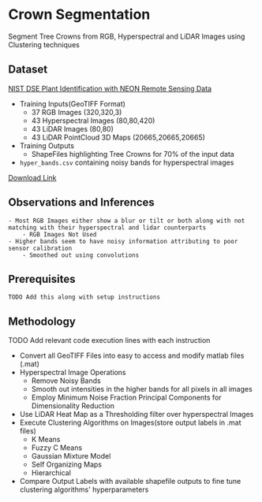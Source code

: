 # Crown Segmentation
Segment Tree Crowns from RGB, Hyperspectral and LiDAR Images using Clustering techniques 

## Dataset 
 [NIST DSE Plant Identification with NEON Remote Sensing Data](https://www.ecodse.org/)
 - Training Inputs(GeoTIFF Format)
    - 37 RGB Images (320,320,3)
    - 43 Hyperspectral Images (80,80,420)
    - 43 LiDAR Images (80,80)
    - 43 LiDAR PointCloud 3D Maps (20665,20665,20665)
 - Training Outputs 
    - ShapeFiles highlighting Tree Crowns for 70% of the input data 
 - `hyper_bands.csv` containing noisy bands for hyperspectral images 

[Download Link](https://zenodo.org/record/867646#.W9z2W2hKiHs)

## Observations and Inferences 
    - Most RGB Images either show a blur or tilt or both along with not matching with their hyperspectral and lidar counterparts 
        - RGB Images Not Used 
    - Higher bands seem to have noisy information attributing to poor sensor calibration
        - Smoothed out using convolutions

## Prerequisites 
    TODO Add this along with setup instructions 

## Methodology
TODO Add relevant code execution lines with each instruction   
- Convert all GeoTIFF Files into easy to access and modify matlab files (.mat)
- Hyperspectral Image Operations 
    - Remove Noisy Bands 
    - Smooth out intensities in the higher bands for all pixels in all images 
    - Employ Minimum Noise Fraction Principal Components for Dimensionality Reduction 
- Use LiDAR Heat Map as a Thresholding filter over hyperspectral Images 
- Execute Clustering Algorithms on Images(store output labels in .mat files)
    - K Means 
    - Fuzzy C Means 
    - Gaussian Mixture Model 
    - Self Organizing Maps 
    - Hierarchical  
- Compare Output Labels with available shapefile outputs to fine tune clustering algorithms' hyperparameters 
